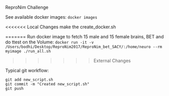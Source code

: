 ReproNim Challenge

See available docker images:
`docker images`

<<<<<<< Local Changes
make the create_docker.sh

=======
Run docker image to fetch 15 male and 15 female brains, BET and do ttest on the Volume:
`docker run -it -v /Users/bodhi/Desktop/ReproNim2017/ReproNim_bet_SACY/:/home/neuro --rm myimage ./run_all.sh`
>>>>>>> External Changes

Typical git workflow:
```
git add new_script.sh
git commit -m "Created new_script.sh"
git push
```
